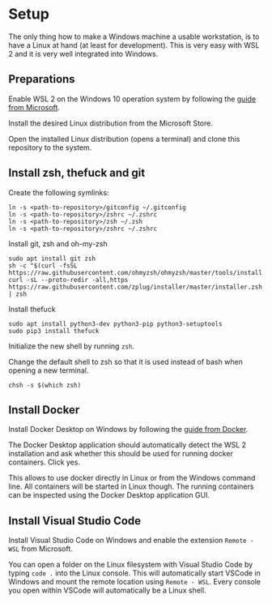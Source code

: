 # Setup

The only thing how to make a Windows machine a usable workstation, is to have a Linux at hand (at least for development). This is very easy with WSL 2 and it is very well integrated into Windows.

## Preparations

Enable WSL 2 on the Windows 10 operation system by following the [guide from Microsoft](https://docs.microsoft.com/en-us/windows/wsl/install-win10).

Install the desired Linux distribution from the Microsoft Store.

Open the installed Linux distribution (opens a terminal) and clone this repository to the system.

## Install zsh, thefuck and git

Create the following symlinks:

```shell
ln -s <path-to-repository>/gitconfig ~/.gitconfig
ln -s <path-to-repository>/zshrc ~/.zshrc
ln -s <path-to-repository>/zsh ~/.zsh
ln -s <path-to-repository>/zshrc ~/.zshrc
```

Install git, zsh and oh-my-zsh

```shell
sudo apt install git zsh
sh -c "$(curl -fsSL https://raw.githubusercontent.com/ohmyzsh/ohmyzsh/master/tools/install.sh)"
curl -sL --proto-redir -all,https https://raw.githubusercontent.com/zplug/installer/master/installer.zsh | zsh
```

Install thefuck

```shell
sudo apt install python3-dev python3-pip python3-setuptools
sudo pip3 install thefuck
```

Initialize the new shell by running `zsh`.

Change the default shell to zsh so that it is used instead of bash when opening a new terminal.

```shell
chsh -s $(which zsh)
```

## Install Docker

Install Docker Desktop on Windows by following the [guide from Docker](https://docs.docker.com/docker-for-windows/install/).

The Docker Desktop application should automatically detect the WSL 2 installation and ask whether this should be used for running docker containers. Click yes.

This allows to use docker directly in Linux or from the Windows command line. All containers will be started in Linux though. The running containers can be inspected using the Docker Desktop application GUI.

## Install Visual Studio Code

Install Visual Studio Code on Windows and enable the extension `Remote - WSL` from Microsoft.

You can open a folder on the Linux filesystem with Visual Studio Code by typing `code .` into the Linux console. This will automatically start VSCode in Windows and mount the remote location using `Remote - WSL`. Every console you open within VSCode will automatically be a Linux shell.
